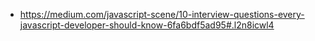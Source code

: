 - https://medium.com/javascript-scene/10-interview-questions-every-javascript-developer-should-know-6fa6bdf5ad95#.l2n8icwl4
